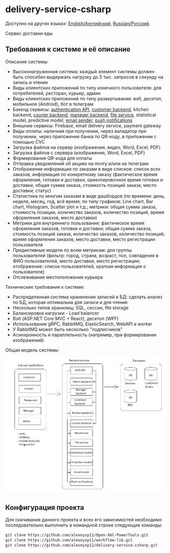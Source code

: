 # delivery-service-csharp 

Доступно на других языках: [English/Английский](README.md), [Russian/Русский](README.ru.md). 

Сервис доставки еды

## Требования к системе и её описание 

Описание системы: 
- Высоконагруженная система: каждый элемент системы должен быть способен выдержать нагрузку до 5 тыс. запросов в секунду на запись и чтение
- Виды клиентских приложений по типу конечного пользователя: для потребителей, ресторан, курьер, админ
- Виды клиентских приложений по типу развертывания: вэб, десктоп, мобильное (Android), бот в телеграм 
- Бэкенд сервисы: [authentication API](docs/authapi.ru.md), [customer backend](docs/customerbackend.ru.md), kitchen backend, [courier backend](docs/courier.ru.md), [manager backend](docs/managerbackend.ru.md), [file service](docs/fileservice.ru.md), statistical model, predictive model, [email sender](docs/emailsender.ru.md), [push notifications](docs/pushnotifications.ru.md) 
- Внешние сервисы: Firebase, email delivery service, payment gateway 
- Виды оплаты: наличная при получении, через валидатор при получении, через приложение банка по QR-коду, в приложении с помощью CVC
- Загрузка файлов на сервер (изображения, видео, Word, Excel, PDF)
- Загрузка файлов с сервера (изображения, Word, Excel, PDF)
- Формирование QR-кода для оплаты
- Отправка уведомлений об акциях на почту и/или на телеграм
- Отображение информации по заказам в виде списков: список всех заказов, информация по конкретному заказу (фактическое время оформления, готовки и доставки; ориентировочное время готовки и доставки, общая сумма заказа, стоимость позиций заказа, место доставки; статус)
- Статистика по многим заказам в виде дашбордов (по времени: день, неделя, месяц, год, всё время; по типу графиков: Line chart, Bar chart, Histogram, Scatter plot и т.д.; метрики: общая сумма заказа, стоимость позиции, количество заказов, количество позиций, время оформления заказов, место доставки)
- Метрики для внутреннего пользования: фактическое время оформления заказов, готовки и доставки; общая сумма заказа, стоимость позиций заказа, количество заказов, количество позиций, время оформления заказов, место доставки, место регистрации пользователя 
- Предиктивные модели по всем метрикам: для группы пользователей (фильтр: город, страна, возраст, пол, совпадения в ФИО пользователей, место доставки, место регистрации; отображение: список пользователей, краткая информация о пользователе)
- Отслеживание местоположения курьера

Технические требования к системе: 
- Распределенная система храненения записей в БД: сделать анализ по БД, которая оптимальна для записи и для чтения 
- Несколько типов хранилищ: SQL, сессии, file storage
- Балансировка нагрузки - Load balancer 
- Вэб (ASP.NET Core MVC + React), десктоп (WPF) 
- Использование gRPC, RabbitMQ, ElasticSearch, WebAPI и worker
- У RabbitMQ может быть несколько "подписчиков"
- Асинхронность и параллельность (например, при формировании изображений)

Общая модель системы: 

![system_overall](docs/img/system_overall.png)

## Конфигурация проекта 

Для скачивания данного проекта и всех его зависимостей необходимо последовательно выполнить в командной строке следующие команды:
```
git clone https://github.com/alexeysp11/Open-Xml-PowerTools.git 
git clone https://github.com/alexeysp11/workflow-lib.git
git clone https://github.com/alexeysp11/delivery-service-csharp.git
```
